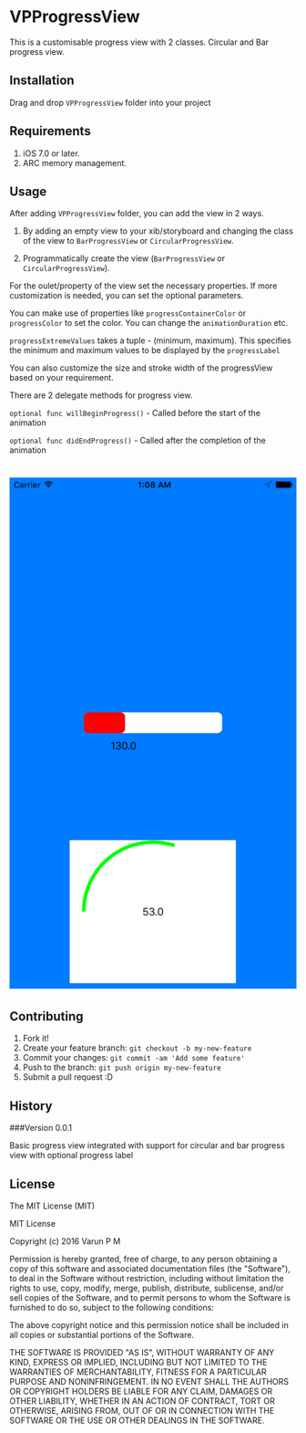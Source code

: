 # VPProgressView
This is a customisable progress view with 2 classes. Circular and Bar progress view.

## Installation
Drag and drop `VPProgressView` folder into your project

## Requirements

1. iOS 7.0 or later.
2. ARC memory management.

## Usage
After adding `VPProgressView` folder, you can add the view in 2 ways.

1. By adding an empty view to your xib/storyboard and 
changing the class of the view to `BarProgressView` or `CircularProgressView`.

2. Programmatically create the view (`BarProgressView` or `CircularProgressView`).

For the oulet/property of the view set the necessary properties. 
If more customization is needed, you can set the optional parameters.

You can make use of properties like `progressContainerColor` or `progressColor` to set the color. You can change the  `animationDuration` etc.

`progressExtremeValues` takes a tuple - (minimum, maximum). This specifies the minimum and maximum values to be displayed by the `progressLabel`

You can also customize the size and stroke width of the progressView based on your requirement.

There are 2 delegate methods for progress view.

`optional func willBeginProgress()` - Called before the start of the animation

`optional func didEndProgress()` - Called after the completion of the animation

# ![Screenshot](/VPProgressView-Screenshot.png)

## Contributing
1. Fork it!
2. Create your feature branch: `git checkout -b my-new-feature`
3. Commit your changes: `git commit -am 'Add some feature'`
4. Push to the branch: `git push origin my-new-feature`
5. Submit a pull request :D

## History
###Version 0.0.1

Basic progress view integrated with support for circular and bar progress view with optional progress label

## License
The MIT License (MIT)

MIT License

Copyright (c) 2016 Varun P M

Permission is hereby granted, free of charge, to any person obtaining a copy
of this software and associated documentation files (the "Software"), to deal
in the Software without restriction, including without limitation the rights
to use, copy, modify, merge, publish, distribute, sublicense, and/or sell
copies of the Software, and to permit persons to whom the Software is
furnished to do so, subject to the following conditions:

The above copyright notice and this permission notice shall be included in all
copies or substantial portions of the Software.

THE SOFTWARE IS PROVIDED "AS IS", WITHOUT WARRANTY OF ANY KIND, EXPRESS OR
IMPLIED, INCLUDING BUT NOT LIMITED TO THE WARRANTIES OF MERCHANTABILITY,
FITNESS FOR A PARTICULAR PURPOSE AND NONINFRINGEMENT. IN NO EVENT SHALL THE
AUTHORS OR COPYRIGHT HOLDERS BE LIABLE FOR ANY CLAIM, DAMAGES OR OTHER
LIABILITY, WHETHER IN AN ACTION OF CONTRACT, TORT OR OTHERWISE, ARISING FROM,
OUT OF OR IN CONNECTION WITH THE SOFTWARE OR THE USE OR OTHER DEALINGS IN THE
SOFTWARE.
